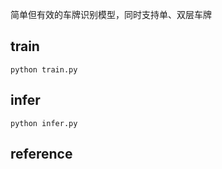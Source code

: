 简单但有效的车牌识别模型，同时支持单、双层车牌

## train
```python train.py```

## infer
```python infer.py```

## reference
